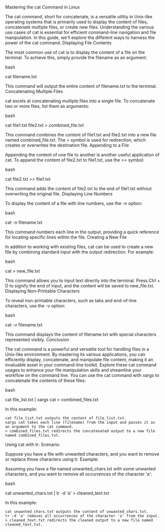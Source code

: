 Mastering the cat Command in Linux

The cat command, short for concatenate, is a versatile utility in Unix-like operating systems that is primarily used to display the content of files, concatenate multiple files, or create new files. Understanding the various use cases of cat is essential for efficient command-line navigation and file manipulation. In this guide, we'll explore the different ways to harness the power of the cat command.
Displaying File Contents

The most common use of cat is to display the content of a file on the terminal. To achieve this, simply provide the filename as an argument:

bash

cat filename.txt

This command will output the entire content of filename.txt to the terminal.
Concatenating Multiple Files

cat excels at concatenating multiple files into a single file. To concatenate two or more files, list them as arguments:

bash

cat file1.txt file2.txt > combined_file.txt

This command combines the content of file1.txt and file2.txt into a new file named combined_file.txt. The > symbol is used for redirection, which creates or overwrites the destination file.
Appending to a File

Appending the content of one file to another is another useful application of cat. To append the content of file2.txt to file1.txt, use the >> symbol:

bash

cat file2.txt >> file1.txt

This command adds the content of file2.txt to the end of file1.txt without overwriting the original file.
Displaying Line Numbers

To display the content of a file with line numbers, use the -n option:

bash

cat -n filename.txt

This command numbers each line in the output, providing a quick reference for locating specific lines within the file.
Creating a New File

In addition to working with existing files, cat can be used to create a new file by combining standard input with the output redirection. For example:

bash

cat > new_file.txt

This command allows you to input text directly into the terminal. Press Ctrl + D to signify the end of input, and the content will be saved to new_file.txt.
Displaying Non-Printable Characters

To reveal non-printable characters, such as tabs and end-of-line characters, use the -v option:

bash

cat -v filename.txt

This command displays the content of filename.txt with special characters represented visibly.
Conclusion

The cat command is a powerful and versatile tool for handling files in a Unix-like environment. By mastering its various applications, you can efficiently display, concatenate, and manipulate file content, making it an invaluable asset in your command-line toolkit. Explore these cat command usages to enhance your file manipulation skills and streamline your workflow on the command line.
You can use the cat command with xargs to concatenate the contents of these files:

bash

cat file_list.txt | xargs cat > combined_files.txt

In this example:

    cat file_list.txt outputs the content of file_list.txt.
    xargs cat takes each line (filename) from the input and passes it as an argument to the cat command.
    > combined_files.txt redirects the concatenated output to a new file named combined_files.txt.

Using cat with tr:
Scenario:

Suppose you have a file with unwanted characters, and you want to remove or replace those characters using tr.
Example:

Assuming you have a file named unwanted_chars.txt with some unwanted characters, and you want to remove all occurrences of the character 'a':

bash

cat unwanted_chars.txt | tr -d 'a' > cleaned_text.txt

In this example:

    cat unwanted_chars.txt outputs the content of unwanted_chars.txt.
    tr -d 'a' removes all occurrences of the character 'a' from the input.
    > cleaned_text.txt redirects the cleaned output to a new file named cleaned_text.txt.
